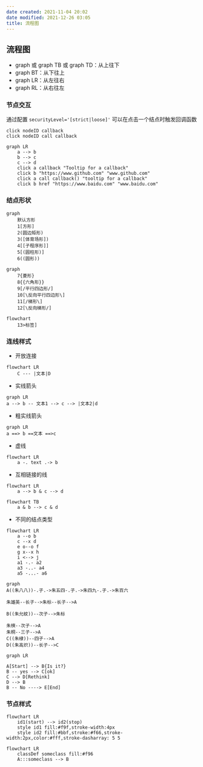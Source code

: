 ```yaml
---
date created: 2021-11-04 20:02
date modified: 2021-12-26 03:05
title: 流程图
---
```


## 流程图

- graph 或 graph TB 或 graph TD：从上往下
- graph BT：从下往上
- graph LR：从左往右
- graph RL：从右往左

### 节点交互

通过配置 `securityLevel='[strict|loose]'` 可以在点击一个结点时触发回调函数

```
click nodeID callback
click nodeID call callback
```

```mermaid
graph LR
	a --> b
	b --> c
	c --> d
	click a callback "Tooltip for a callback"
	click b "https://www.github.com" "www.github.com"
	click a call callback() "tooltip for a callback"
	click b href "https://www.baidu.com" "www.baidu.com"
```


### 结点形状

```mermaid
graph
	默认方形
	1[方形]
	2(圆边矩形)
	3([体育场形])
	4[[子程序形]]
	5[(圆柱形)]
	6((圆形))
```

```mermaid
graph
	7{菱形}
	8{{六角形}}
	9[/平行四边形/]
	10[\反向平行四边形\]
	11[/梯形\]
	12[\反向梯形/]
```

```mermaid
flowchart
	13>标签]
```

### 连线样式

- 开放连接

```mermaid
flowchart LR
	C --- |文本|D
```

- 实线箭头

```mermaid
graph LR
a --> b -- 文本1 --> c --> |文本2|d
```

- 粗实线箭头

```mermaid
graph LR
a ==> b ==文本 ==>c
```

- 虚线

```mermaid
flowchart LR
	a -. text .-> b
```

- 互相链接的线

```mermaid
flowchart LR
	a --> b & c --> d
```

```mermaid
flowchart TB
	a & b --> c & d
```

- 不同的结点类型

```mermaid
flowchart LR
	a --o b
	c --x d
	e o--o f
	g x--x h
	i <--> j
	a1 -.- a2
	a3 -..- a4
	a5 -...- a6
```

```mermaid
graph
A((朱八八))-.子.->朱五四-.子.->朱四九-.子.->朱百六

朱雄英--长子-->朱标--长子-->A

B((朱允紋))--次子-->朱标

朱樉--次子-->A
朱桐--三子-->A
C((朱棣))--四子-->A
D((朱高炽))--长子-->C

```

```mermaid
graph LR

A[Start] --> B{Is it?}
B -- yes --> C[ok]
C --> D[Rethink]
D --> B
B -- No ----> E[End]
```

### 节点样式

```mermaid
flowchart LR
	id1(start) --> id2(stop)
	style id1 fill:#f9f,stroke-width:4px
	style id2 fill:#bbf,stroke:#f66,stroke-width:2px,color:#fff,stroke-dasharray: 5 5
```

```mermaid
flowchart LR
	classDef someclass fill:#f96
	A:::someclass --> B
```
